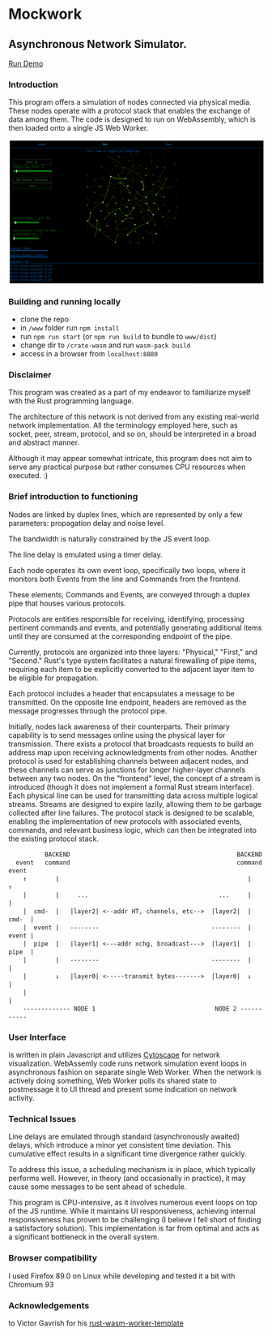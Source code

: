  # Mockwork
 ## Asynchronous Network Simulator.
 [Run Demo](https://retamogordo.github.io/mockwork-site)
 ### Introduction
This program offers a simulation of nodes connected via physical media. 
These nodes operate with a protocol stack that enables the exchange of data among them. 
The code is designed to run on WebAssembly, which is then loaded onto a single JS Web Worker.
 
 ![Image](image.png)
 
 ### Building and running locally
 - clone the repo
 - in ```/www``` folder run ```npm install```
 - run ```npm run start``` (or ```npm run build``` to bundle to ```www/dist```)
 - change dir to ```/crate-wasm``` and run ```wasm-pack build``` 
 - access in a browser from ```localhost:8080```

 ### Disclaimer
This program was created as a part of my endeavor to familiarize myself with the Rust programming language. 

The architecture of this network is not derived from any existing real-world network implementation. 
All the terminology employed here, such as socket, peer, stream, protocol, and so on, should be interpreted in a broad and abstract manner.

Although it may appear somewhat intricate, this program does not aim to serve any practical purpose but rather consumes CPU resources when executed. :)
 
 ### Brief introduction to functioning
 
 Nodes are linked by duplex lines, which are represented by only a few parameters: propagation delay and noise level.

The bandwidth is naturally constrained by the JS event loop.

The line delay is emulated using a timer delay.

Each node operates its own event loop, specifically two loops, where it monitors both Events from the line and Commands from the frontend.

These elements, Commands and Events, are conveyed through a duplex pipe that houses various protocols.

Protocols are entities responsible for receiving, identifying, processing pertinent commands and events, and potentially generating additional items until they are consumed at the corresponding endpoint of the pipe.

Currently, protocols are organized into three layers: "Physical," "First," and "Second." Rust's type system facilitates a natural firewalling of pipe items, requiring each item to be explicitly converted to the adjacent layer item to be eligible for propagation.

Each protocol includes a header that encapsulates a message to be transmitted. On the opposite line endpoint, headers are removed as the message progresses through the protocol pipe.

Initially, nodes lack awareness of their counterparts. Their primary capability is to send messages online using the physical layer for transmission. There exists a protocol that broadcasts requests to build an address map upon receiving acknowledgments from other nodes. Another protocol is used for establishing channels between adjacent nodes, and these channels can serve as junctions for longer higher-layer channels between any two nodes. On the "frontend" level, the concept of a stream is introduced (though it does not implement a formal Rust stream interface). Each physical line can be used for transmitting data across multiple logical streams. Streams are designed to expire lazily, allowing them to be garbage collected after line failures. The protocol stack is designed to be scalable, enabling the implementation of new protocols with associated events, commands, and relevant business logic, which can then be integrated into the existing protocol stack.
```
          BACKEND                                              BACKEND
  event   command                                              command  event
    ↑        |                                                    |       ↑
    |        |     ...                                    ...     |       |
    |  cmd-  |   |layer2| <--addr HT, channels, etc-->  |layer2|  | cmd-  |
    |  event |   --------                               --------  | event |
    |  pipe  |   |layer1| <---addr xchg, broadcast--->  |layer1|  | pipe  |
    |        |   --------                               --------  |       |
    |        ↓   |layer0| <-----transmit bytes------->  |layer0|  ↓       |
    |                                                                     |
    ------------- NODE 1                                 NODE 2 ----------- 
 ```
 ### User Interface
 is written in plain Javascript and utilizes [Cytoscape](https://cytoscape.org) for network visualization.
 WebAssemly code runs network simulation event loops in asynchronous fashion
 on separate single Web Worker.
 When the network is actively doing something, Web Worker polls its shared state
 to postmessage it to UI thread and present some indication on network activity.

 ### Technical Issues
Line delays are emulated through standard (asynchronously awaited) delays, which introduce a minor yet consistent time deviation. This cumulative effect results in a significant time divergence rather quickly.

To address this issue, a scheduling mechanism is in place, which typically performs well. 
However, in theory (and occasionally in practice), it may cause some messages to be sent ahead of schedule.

This program is CPU-intensive, as it involves numerous event loops on top of the JS runtime. While it maintains UI responsiveness, achieving internal responsiveness has proven to be challenging (I believe I fell short of finding a satisfactory solution). 
This implementation is far from optimal and acts as a significant bottleneck in the overall system.
 
 ### Browser compatibility
 I used Firefox 89.0 on Linux while developing and tested it a bit with
 Chromium 93

 
 ### Acknowledgements
 to Victor Gavrish for his 
 [rust-wasm-worker-template](https://github.com/VictorGavrish/rust-wasm-worker-template)
 
